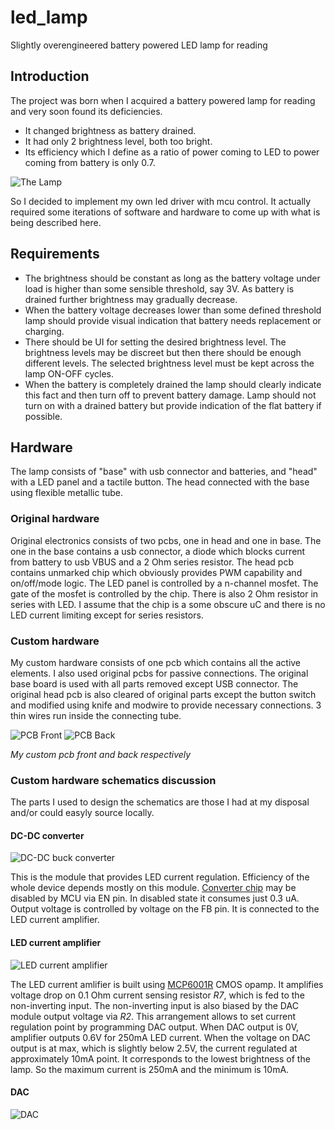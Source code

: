 # led_lamp

Slightly overengineered battery powered LED lamp for reading

## Introduction

The project was born when I acquired a battery powered lamp for reading and very soon found its deficiencies.

* It changed brightness as battery drained.
* It had only 2 brightness level, both too bright.
* Its efficiency which I define as a ratio of power coming to LED to power coming from battery is only 0.7.

![The Lamp](README/lamp_small.jpg)

So I decided to implement my own led driver with mcu control. It actually required some iterations of software and hardware to come up with what is being described here.

## Requirements

* The brightness should be constant as long as the battery voltage under load is higher than some sensible threshold, say 3V. As battery is drained further brightness may gradually decrease.
* When the battery voltage decreases lower than some defined threshold lamp should provide visual indication that battery needs replacement or charging.
* There should be UI for setting the desired brightness level. The brightness levels may be discreet but then there should be enough different levels. The selected brightness level must be kept across the lamp ON-OFF cycles.
* When the battery is completely drained the lamp should clearly indicate this fact and then turn off to prevent battery damage. Lamp should not turn on with a drained battery but provide indication of the flat battery if possible.
 
## Hardware

The lamp consists of "base" with usb connector and batteries, and "head" with a LED panel and a tactile button. The head connected with the base using flexible metallic tube.

### Original hardware

Original electronics consists of two pcbs, one in head and one in base.
The one in the base contains a usb connector, a diode which blocks current from battery to usb VBUS and a 2 Ohm series resistor.
The head pcb contains unmarked chip which obviously provides PWM capability and on/off/mode logic. The LED panel is controlled by a n-channel mosfet. The gate of the mosfet is controlled by the chip. There is also 2 Ohm resistor in series with LED. I assume that the chip is a some obscure uC and there is no LED current limiting except for series resistors.

### Custom hardware

My custom hardware consists of one pcb which contains all the active elements. I also used original pcbs for passive connections. The original base board is used with all parts removed except USB connector. The original head pcb is also cleared of original parts except the button switch and modified using knife and modwire to provide necessary connections. 3 thin wires run inside the connecting tube.


![PCB Front](README/pcb_front_small.jpg "PCB Front") ![PCB Back](README/pcb_back_small.jpg "PCB Back")

*My custom pcb front and back respectively*

### Custom hardware schematics discussion

The parts I used to design the schematics are those I had at my disposal and/or could easyly source locally.

#### DC-DC converter

![DC-DC buck converter](README/converter.png "DC-DC buck converter")

This is the module that provides LED current regulation. Efficiency of the whole device depends mostly on this module.
[Converter chip](hw/datasheet/NCP1529.pdf) may be disabled by MCU via EN pin. In disabled state it consumes just 0.3 uA. Output voltage is controlled by voltage on the FB pin. It is connected to the LED current amplifier.

#### LED current amplifier

![LED current amplifier](README/LED_current_amplifier.png "LED current amplifier")

The LED current amlifier is built using [MCP6001R](hw/datasheet/MCP6001_1R_1U_2_4.pdf "MCP6001R") CMOS opamp. It amplifies voltage drop on 0.1 Ohm current sensing resistor *R7*, which is fed to the non-inverting input. The non-inverting input is also biased by the DAC module output voltage via *R2*. This arrangement allows to set current regulation point by programming DAC output. When DAC output is 0V, amplifier outputs 0.6V for 250mA LED current. When the voltage on DAC output is at max, which is slightly below 2.5V, the current regulated at approximately 10mA point. It corresponds to the lowest brightness of the lamp.
So the maximum current is 250mA and the minimum is 10mA.

#### DAC

![DAC](README/DAC.png "DAC")
